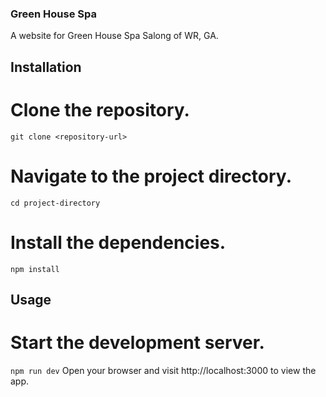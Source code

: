 ### Green House Spa 
A website for Green House Spa Salong of WR, GA. 

## Installation

# Clone the repository.
`git clone <repository-url>`

# Navigate to the project directory.
`cd project-directory`

# Install the dependencies.
`npm install`

## Usage

# Start the development server.
`npm run dev`
Open your browser and visit http://localhost:3000 to view the app.

